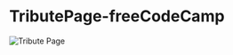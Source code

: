 # TributePage-freeCodeCamp
![Tribute Page](https://user-images.githubusercontent.com/102663969/205513664-f1df1609-09c7-440d-9c02-a24b106de8c1.png)
